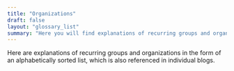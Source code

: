```yaml
---
title: "Organizations"
draft: false
layout: "glossary_list"
summary: "Here you will find explanations of recurring groups and organizations in the form of an alphabetically sorted list, which is also referenced in individual blogs."
---
```


Here are explanations of recurring groups and organizations in the form of an alphabetically sorted list, which is also referenced in individual blogs.
